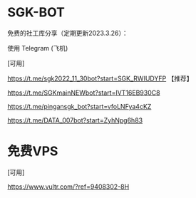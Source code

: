 # SGK-BOT
免费的社工库分享（定期更新2023.3.26）：

使用 Telegram (飞机)

[可用]

https://t.me/sgk2022_11_30bot?start=SGK_RWIUDYFP 【推荐】

https://t.me/SGKmainNEWbot?start=IVT16EB930C8

https://t.me/pingansgk_bot?start=vfoLNFya4cKZ

https://t.me/DATA_007bot?start=ZyhNpg6h83


# 免费VPS

[可用]

https://www.vultr.com/?ref=9408302-8H



